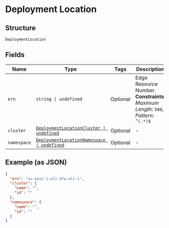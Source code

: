 
# Deployment Location

## Structure

`DeploymentLocation`

## Fields

| Name | Type | Tags | Description |
|  --- | --- | --- | --- |
| `ern` | `string \| undefined` | Optional | Edge Resource Number.<br>**Constraints**: *Maximum Length*: `500`, *Pattern*: `^(.*)$` |
| `cluster` | [`DeploymentLocationCluster \| undefined`](../../doc/models/deployment-location-cluster.md) | Optional | - |
| `namespace` | [`DeploymentLocationNamespace \| undefined`](../../doc/models/deployment-location-namespace.md) | Optional | - |

## Example (as JSON)

```json
{
  "ern": "us-east-1-wl1-dfw-wlz-1",
  "cluster": {
    "name": "",
    "id": ""
  },
  "namespace": {
    "name": "",
    "id": ""
  }
}
```

